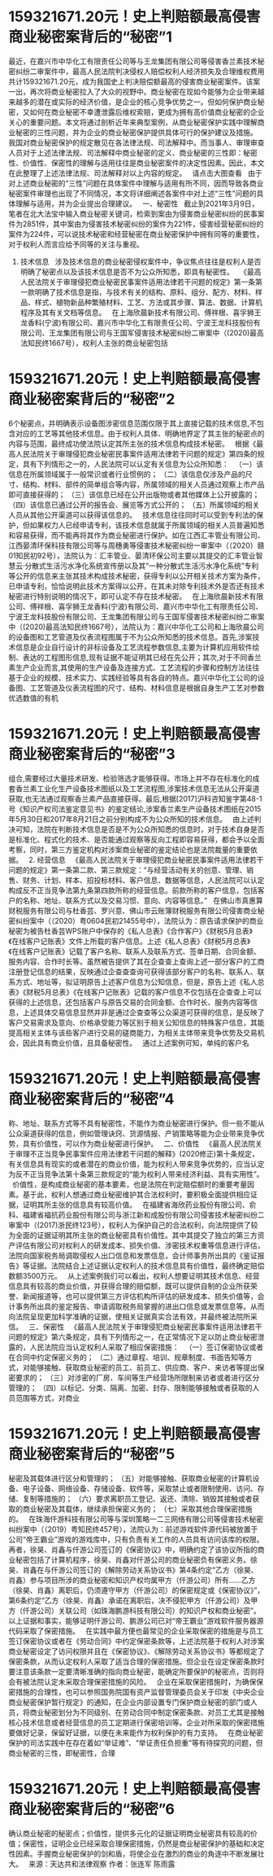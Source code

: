 # 159321671.20元！史上判赔额最高侵害商业秘密案背后的“秘密”1

最近，在嘉兴市中华化工有限责任公司等与王龙集团有限公司等侵害香兰素技术秘密纠纷二审案件中，最高人民法院判决侵权人赔偿权利人经济损失及合理维权费用共计159321671.20元，成为我国史上判决赔偿额最高的侵害商业秘密案件。该案一出，再次将商业秘密拉入了大众的视野中。商业秘密在现如今能够为企业带来越来越多的潜在或实际的经济价值，是企业的核心竞争优势之一。但如何保护商业秘密，又如何在商业秘密不幸遭泄露后维权索赔，更成为拥有高价值商业秘密的企业关心的重要问题。本文将通过剖析近年来典型案例，从商业秘密保护实践中理解商业秘密的三性问题，并为企业的商业秘密保护提供具体可行的保护建议及措施。
 
我国对商业秘密保护的规定散见在各法律法规、司法解释中。而当事人、审理审查人员对于上述法律法规、司法解释中商业秘密的定义、商业秘密的三性即：秘密性、价值性、保密性的理解与适用往往是商业秘密案件的决定性因素。因此，本文在此整理了上述法律法规、司法解释对以上内容的规定。
 
请点击大图查看
 
由于对上述商业秘密的“三性”问题在具体案件中理解与适用有所不同，因而导致各商业秘密案件审理也出现了不同情况，本文将详细阐述各案件中对上述“三性”问题的具体理解与适用，并为企业提出合理建议。
 
一、秘密性
 
截止到2021年3月9日，笔者在北大法宝中输入商业秘密关键词，检索到案由为侵害商业秘密纠纷的民事案件为2851件，其中案由为侵害技术秘密纠纷的案件为221件，侵害经营秘密纠纷的案件为224件，可以说技术秘密和经营秘密在商业秘密保护中拥有同等的重要性，对于权利人而言应给予同等的关注与重视。
 
1. 技术信息
 
涉及技术信息的商业秘密侵权案件中，争议焦点往往是权利人是否明确了秘密点以及该技术信息是否不为公众所知悉，即具有秘密性。
 
《最高人民法院关于审理侵犯商业秘密民事案件适用法律若干问题的规定》第一条第一款明确了技术信息是指，与技术有关的结构、原料、组分、配方、材料、样品、样式、植物新品种繁殖材料、工艺、方法或其步骤、算法、数据、计算机程序及其有关文档等信息。
 
在上海欣晨新技术有限公司、傅祥根、喜孚狮王龙香料(宁波)有限公司、嘉兴市中华化工有限责任公司、宁波王龙科技股份有限公司、王龙集团有限公司与王国军侵害技术秘密纠纷二审案中（(2020)最高法知民终1667号），权利人主张的商业秘密包括

# 159321671.20元！史上判赔额最高侵害商业秘密案背后的“秘密”2

6个秘密点，并明确表示设备图涉密信息范围仅限于其上直接记载的技术信息,不包含对应的工艺等其他技术信息。由于权利人具体、明确地界定了其主张的秘密点的内容与范围，最终成功使法院认定其所主张的技术信息构成技术秘密。
 
根据《最高人民法院关于审理侵犯商业秘密民事案件适用法律若干问题的规定》第四条的规定，具有下列情形之一的，人民法院可以认定有关信息为公众所知悉：
 
（一）该信息在所属领域属于一般常识或者行业惯例的；
（二）该信息仅涉及产品的尺寸、结构、材料、部件的简单组合等内容，所属领域的相关人员通过观察上市产品即可直接获得的；
（三）该信息已经在公开出版物或者其他媒体上公开披露的；
（四）该信息已通过公开的报告会、展览等方式公开的；
（五）所属领域的相关人员从其他公开渠道可以获得该信息的。
 
技术信息往往同时可以受到专利法的保护，但如果权力人已经申请专利，该技术信息就属于所属领域的相关人员普遍知悉和容易获得，而不能再将其作为商业秘密进行保护。如在江西汇丰管业有限公司、江西晏清环保科技有限公司等与周穗勇等侵害技术秘密纠纷一审案中（（2020）赣01知民初92号），法院认为：汇丰管业、晏清环保公司主要以其提交的汇丰管业智慧云·分散式生活污水净化系统宣传册以及其“一种分散式生活污水净化系统”专利等公开的信息来主张其技术构成技术秘密，获得专利以公开相关技术方案为条件，已申请专利，恰恰说明此技术方案得以公开，在其未对除专利技术外是否还有技术秘密进行特别说明的情况下，即可认定不存在技术秘密。
 
在上海欣晨新技术有限公司、傅祥根、喜孚狮王龙香料(宁波)有限公司、嘉兴市中华化工有限责任公司、宁波王龙科技股份有限公司、王龙集团有限公司与王国军侵害技术秘密纠纷二审案中（(2020)最高法知民终1667号），法院认为：嘉兴中华化工公司和上海欣晨公司的设备图和工艺管道及仪表流程图属于不为公众所知悉的技术信息。首先,涉案技术信息是企业自行设计的非标设备及工艺流程参数信息,主要为计算机应用软件绘制、表达的工程图形信息,现有证据不能证明其已经在先公开；其次,对于不同香兰素生产企业而言,其使用的生产设备及连接方式、工艺流程的步骤和控制方法往往基于企业的规模、技术实力、实践经验等具有各自的特点。嘉兴中华化工公司的设备图、工艺管道及仪表流程图的尺寸、结构、材料信息是根据自身生产工艺对参数优选数值的有机

# 159321671.20元！史上判赔额最高侵害商业秘密案背后的“秘密”3

组合,需要经过大量技术研发、检验筛选才能够获得。市场上并不存在标准化的成套香兰素工业化生产设备技术图纸以及工艺流程图,涉案技术信息无法从公开渠道获取,也无法通过观察香兰素产品直接获得。最后,根据[2017]沪科咨知鉴字第48-1号《知识产权司法鉴定意见书》的鉴定结论,涉案香兰素生产设备技术图纸在2015年5月30日和2017年8月21日之前分别构成不为公众所知的技术信息。
 
由上述判决可知，法院在判断技术信息是否是不为公众所知悉的信息时，对于技术自身是否是标准化、程式化的技术、是否能通过观察等反向工程即容易获得，都会予以全面考察，同时，第三方鉴定机构对涉案商业秘密的鉴定结论也是法院裁量的重要依据。
 
2. 经营信息
 
《最高人民法院关于审理侵犯商业秘密民事案件适用法律若干问题的规定》第一条第二款、第三款规定：“与经营活动有关的创意、管理、销售、财务、计划、样本、招投标材料、客户信息、数据等信息，人民法院可以认定构成反不正当竞争法第九条第四款所称的经营信息。前款所称的客户信息，包括客户的名称、地址、联系方式以及交易习惯、意向、内容等信息。”
 
在佛山市真惠算财税服务有限公司与杜香芸、罗兴意、佛山市云账簿财税服务有限公司侵害商业秘密纠纷案中（（2020）粤0604民初21455号中），法院认为：原告请求保护的商业秘密为被告杜香芸WPS账户中保存的《私人总表》《合作客户》《财税5月总表》《在线客户记账表》文件上所载的客户信息。上述《私人总表》《财税5月总表》《在线客户记账表》记载了客户名称、联系人及联系方式、签单日期、合同金额、服务内容、合作时长等。虽然被告提供了其在企查查上查询上述一部分客户的工商注册登记信息的结果，反映通过企查查查询可获得该部分客户的名称、联系人、联系方式、地址等，拟证明原告上述客户信息为公知信息，但是，原告上述《私人总表》《财税5月总表》《在线客户记账表》记载的客户信息不仅包括在企查查上可以获得的上述信息，还包括客户与原告交易的合同金额、合作时长、服务内容等信息，上述具体交易信息显然并非是通过企查查等公众渠道可获得的信息，是反映了客户交易需求及意向、价格承受能力等区别于相关公知信息的特殊客户信息，其能提高相关主体与该些客户进行交易的磋商能力，为相关主体带来竞争优势及交易机会，因此具有商业价值，且具备秘密性。
 
通过上述案例可知，单纯的客户名

# 159321671.20元！史上判赔额最高侵害商业秘密案背后的“秘密”4

称、地址、联系方式等不具有秘密性，不能作为商业秘密进行保护。但一些不能从公众渠道获得的信息，例如管理诀窍、货源情报、产销策略等能为企业带来竞争优势，具有价值性，可以作为商业秘密进行保护。
 
二、价值性
 
《最高人民法院关于审理不正当竞争民事案件应用法律若干问题的解释》(2020修正)第十条规定，有关信息具有现实的或者潜在的商业价值，能为权利人带来竞争优势的，应当认定为反不正当竞争法第十条第三款规定的“能为权利人带来经济利益、具有实用性”。
 
价值性，是构成商业秘密的基本要素，也是法院在判定赔偿额时的重要考量因素。基于此，权利人想通过商业秘密维护其合法权利时，要积极全面提供相应证据，证明其所主张的信息具有较高价值。
 
在福建省海欣药业股份有限公司、俞科、福建省福抗药业股份有限公司与浙江新和成股份有限公司侵害技术秘密纠纷二审案中（(2017)浙民终123号），权利人为保护自己的合法权利，向法院提供了较为全面的证据证明其所主张的商业秘密具有价值性。其中其提交了独立的第三方资产评估有限公司对权利人的研发成本、损失价值、涉密技术权重等信息进行评估，法院向国家税务局调取侵权人出口信息和发票信息，会计师事务所出具的《鉴证报告》等证据。法院结合上述证据认定权利人的技术信息具有价值性，最终确定赔偿数额3500万元。
 
从上述案例我们可以看出，权利人想要证明其技术信息、经营信息具有较高的商业价值，并获得合理的赔偿额，既可以提供自制的企业所获荣誉、新闻报道等，也可以提供第三方评估机构所评估的研发成本、损失价值等，会计事务所出具的鉴定报告、申请调取税务局掌握的进出口信息或发票信息等。从而向法院呈现更加科学准确的证据，使相关证据真实合法有效，并最终被法院所采信。
 
三、保密性
 
《最高人民法院关于审理侵犯商业秘密民事案件适用法律若干问题的规定》第六条规定，具有下列情形之一，在正常情况下足以防止商业秘密泄露的，人民法院应当认定权利人采取了相应保密措施：
 
（一）签订保密协议或者在合同中约定保密义务的；
（二）通过章程、培训、规章制度、书面告知等方式，对能够接触、获取商业秘密的员工、前员工、供应商、客户、来访者等提出保密要求的；
（三）对涉密的厂房、车间等生产经营场所限制来访者或者进行区分管理的；
（四）以标记、分类、隔离、加密、封存、限制能够接触或者获取的人员范围等方式，对商业

# 159321671.20元！史上判赔额最高侵害商业秘密案背后的“秘密”5

秘密及其载体进行区分和管理的；
（五）对能够接触、获取商业秘密的计算机设备、电子设备、网络设备、存储设备、软件等，采取禁止或者限制使用、访问、存储、复制等措施的；
（六）要求离职员工登记、返还、清除、销毁其接触或者获取的商业秘密及其载体，继续承担保密义务的；
（七）采取其他合理保密措施的。
 
在珠海仟游科技有限公司等与深圳策略一二三网络有限公司等侵害技术秘密纠纷案中（（2019）粤知民终457号），法院认为：前述游戏软件源代码被放置于公司“帝王霸业”游戏的游戏库中，只有负责有关工作的人员具有访问该库的权限。再者，徐昊、肖鑫与仟游公司签订的《保密协议》中，明确约定了该协议所指的商业秘密包括了计算机程序，徐昊、肖鑫对仟游公司的商业秘密负有保密义务。徐昊、肖鑫在与仟游公司签订的《解除劳动关系协议书》第4条约定“乙方（徐昊、肖鑫）参与项目所涉的商业秘密和知识产权均属甲方（仟游公司）所有……乙方（徐昊、肖鑫）离职后，仍须遵守甲方（仟游公司）的保密规定或《保密协议》”，第6条约定“乙方（徐昊、肖鑫）承诺在离职后，决不侵犯甲方（仟游公司）及甲方（仟游公司）关联公司（如珠海鹏游科技有限公司）的知识产权和商业秘密”。以上证据和事实，能够证明仟游公司、鹏游公司已对“帝王霸业”游戏软件服务器源代码采取了保密措施。
 
在实践中最方便也最常见的企业采取保密的措施是与员工签订保密协议或者在《劳动合同》中约定保密条款等，上述法院基于权利人对涉案商业秘密设定了访问权限并且在《保密协议》、《解除劳动关系协议书》等都规定了保密条款，从而认定权利人采取了适当合理的保密措施。但企业在设定保密条款时要注意该条款一定要清晰准确的指向商业秘密，能确定所要保护的秘密点，否则将会有被法院认定未采取合理保密措施的风险。
 
企业在采取保密措施时，为确保保密措施的合理性，也可以参照国务院国有资产监督管理委员会关于印发《中央企业商业秘密保护暂行规定》的通知，在企业内部设置专门保护商业秘密的部门或人员，将商业秘密划分为不同级别、在劳动合同中制定保密条款、对员工尤其是接触核心技术信息或者经营信息的员工定期进行保密培训等。企业对所采取的保密措施要做好记录，保留好证据，以便在未来能作为权利保护的有力支持。
 
在商业秘密保护的司法实践中在存在着如“举证难”、“举证责任负担重”等有待探究的问题，但商业秘密的三性，即秘密性，合理

# 159321671.20元！史上判赔额最高侵害商业秘密案背后的“秘密”6

确认商业秘密的秘密点；价值性，提供多元化的证据证明商业秘密具有较高的价值；保密性，证明企业已经采取合理保密措施，仍然是商业秘密保护的基础和决定性因素。手握商业秘密保护的剑和盾，将使企业在激烈的商业的角逐中不断发展壮大。
 
来源：天达共和法律观察
作者：张连军 陈雨露
 


